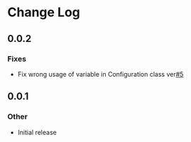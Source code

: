 # Change Log

## 0.0.2
### Fixes
* Fix wrong usage of variable in Configuration class ver[#5](https://github.com/contentful/database-exporter.rb/pull/5)

## 0.0.1
### Other
* Initial release
